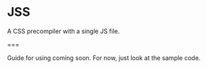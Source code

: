 JSS
===

A CSS precompiler with a single JS file.

===

Guide for using coming soon. For now, just look at the sample code.